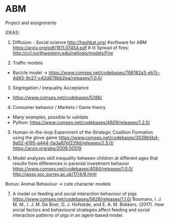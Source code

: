 # ABM
Project and assignments

IDEAS:

1. Diffusion - Social science
http://hashkat.org/ #software for ABM
https://arxiv.org/pdf/1611.07454.pdf # lit 
Spread of fires: http://ccl.northwestern.edu/netlogo/models/Fire

2. Traffic models
  - Bycicle model -> https://www.comses.net/codebases/768182a3-eb7c-4d93-9c27-c42d878bb2ea/releases/1.0.0/
  
3. Segregation / Inequality Acceptance
  - https://www.comses.net/codebases/5266/
  
4. Consumer behavior / Markets / Game theory
- Many examples, possible to validate
- Python: https://www.comses.net/codebases/4929/releases/1.2.0/

5. Human-in-the-loop Experiment of the Strategic Coalition Formation using the glove game
https://www.comses.net/codebases/3039b5b4-9a52-4195-a444-0a3a87ef229d/releases/2.5.0/
https://arxiv.org/abs/2009.00519

6. Model analyzes skill inequality between children at different ages that results from differences in parental investment behavior
https://www.comses.net/codebases/4084/releases/1.0.0/
http://jasss.soc.surrey.ac.uk/17/4/8.html

Bonus: Animal Behaviour -> cute character models

7. A model on feeding and social interaction behaviour of pigs
https://www.comses.net/codebases/5628/releases/1.1.0/
Boumans, I. J. M. M., I. J. M. De Boer, G. J. Hofstede, and E. A. M. Bokkers. (2017). How social factors and behavioural strategies affect feeding and social interaction patterns of pigs in an agent-based model.
